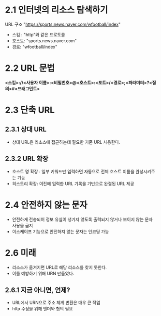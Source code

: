 # 2.1 인터넷의 리소스 탐색하기

URL 구조
"https://sports.news.naver.com/wfootball/index"

-   스킴 : "http"와 같은 프로토콜
-   호스트: "sports.news.naver.com"
-   경로: "wfootball/index"

# 2.2 URL 문법

**<스킴>://<사용자 이름>:<비밀번호>@<호스트>:<포트>/<경로>;<파라미터>?<질의>#<프래그먼트>**

# 2.3 단축 URL

## 2.3.1 상대 URL

-   상대 URL은 리소스에 접근하는데 필요한 기존 URL 사용한다.

## 2.3.2 URL 확장

-   호스트 명 확장 : 일부 키워드만 입력하면 자동으로 전체 호스트 이름을 완성시켜주는 기능
-   히스토리 확장: 이전에 입력한 URL 기록을 기반으로 완결된 URL 제공

# 2.4 안전하지 않는 문자

-   안전하게 전송되어 정보 유실이 생기지 않도록 출력되지 않거나 보이지 않는 문자 사용을 금지
-   이스케이프 기능으로 안전하지 않는 문자는 인코딩 가능

# 2.6 미래 
- 리소스가 옮겨지면 URL로 해당 리소스를 찾지 못한다. 
- 이를 예방하기 위해 URN 만들었다. 

## 2.6.1 지금 아니면, 언제?
- URL에서 URN으로 주소 체계 변환은 매우 큰 작업
- http 수정을 위해 벤더와 협의 필요